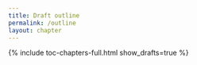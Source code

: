```yaml
---
title: Draft outline
permalink: /outline
layout: chapter
---
```


{% include toc-chapters-full.html show_drafts=true %}
